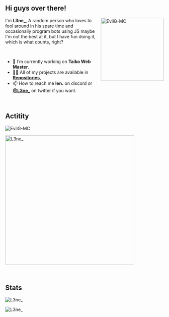 <h2>Hi guys over there!</h2>

<p><img align="right" src="https://github.com/L3ne.png?size=210" alt="EvilG-MC" width="200"/></p>
<p align="left">I'm <b>L3ne_</b>, A random person who loves to fool around in his spare time and occasionally program bots using JS maybe I'm not the best at it, but I have fun doing it, which is what counts, right?</p> 
<br>

-   🧰 I’m currently working on **Taiko Web Master**.
-   👨‍💻 All of my projects are available in **[Repositories](https://github.com/L3ne?tab=repositories)**,
-   📫 How to reach me **len.** on discord or **[@L3ne_](https://twitter.com/@L3ne_)** on twitter if you want.
<br>
<h2 align="left">Actitity</h2>
<p><img align="center" src="https://lanyard.cnrad.dev/api/435068712786198538" alt="EvilG-MC" /></p>
<p><img align="center" src="https://spotify-recently-played-readme.vercel.app/api?user=qtwhadt2664q7xze22lcpr8mi&unique=true" alt="L3ne_" width="410"/></p>
<br> 
<h2 align="left">Stats</h2>
<img align="center" src="https://github-readme-stats.vercel.app/api?username=L3ne&theme=dracula&show_icons=true" alt="L3ne_" />
<p><img align="center" src="https://github-readme-streak-stats.herokuapp.com/?user=L3ne&theme=dracula&hide_border=true" alt="L3ne_" /></p>
